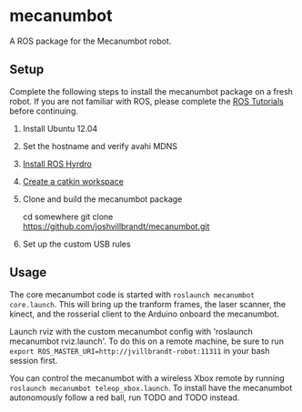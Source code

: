 mecanumbot
==========

A ROS package for the Mecanumbot robot.

## Setup

Complete the following steps to install the mecanumbot package on a fresh robot. If you are not familiar with ROS, please complete the [ROS Tutorials](http://wiki.ros.org/ROS/Tutorials) before continuing.

1. Install Ubuntu 12.04
1. Set the hostname and verify avahi MDNS
1. [Install ROS Hyrdro](http://wiki.ros.org/hydro/Installation/Ubuntu)
1. [Create a catkin workspace](http://wiki.ros.org/catkin/Tutorials/create_a_workspace)
1. Clone and build the mecanumbot package

    cd somewhere
    git clone https://github.com/joshvillbrandt/mecanumbot.git

1. Set up the custom USB rules

## Usage

The core mecanumbot code is started with `roslaunch mecanumbot core.launch`. This will bring up the tranform frames, the laser scanner, the kinect, and the rosserial client to the Arduino onboard the mecanumbot.

Launch rviz with the custom mecanumbot config with 'roslaunch mecanumbot rviz.launch'. To do this on a remote machine, be sure to run `export ROS_MASTER_URI=http://jvillbrandt-robot:11311` in your bash session first.

You can control the mecanumbot with a wireless Xbox remote by running `roslaunch mecanumbot teleop_xbox.launch`. To install have the mecanumbot autonomously follow a red ball, run TODO and TODO instead.
